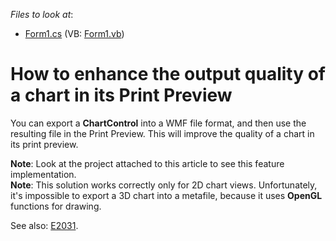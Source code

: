 <!-- default file list -->
*Files to look at*:

* [Form1.cs](./CS/Form1.cs) (VB: [Form1.vb](./VB/Form1.vb))
<!-- default file list end -->
# How to enhance the output quality of a chart in its Print Preview


<p>You can export a <strong>ChartControl</strong> into a WMF file format, and then use the resulting file in the Print Preview. This will improve the quality of a chart in its print preview.</p><p><strong>Note</strong>: Look at the project attached to this article to see this feature implementation.<br />
<strong>Note</strong>: This solution works correctly only for 2D chart views. Unfortunately, it's impossible to export a 3D chart into a metafile, because it uses <strong>OpenGL</strong> functions for drawing.</p><p>See also: <a href="https://www.devexpress.com/Support/Center/p/E2031">E2031</a>.</p>

<br/>


